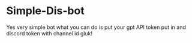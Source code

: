 # Simple-Dis-bot
Yes very simple bot what you can do is put your gpt API token put in and discord token with channel id 
gluk!
